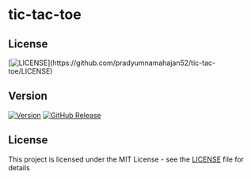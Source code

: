 # tic-tac-toe
<p align="center">
  
## License
[![LICENSE](https://img.shields.io/apm/l/atomic-design-ui.svg?)](https://github.com/pradyumnamahajan52/tic-tac-toe/LICENSE)

## Version
[![Version](https://badge.fury.io/gh/tterb%2FHyde.svg)](https://badge.fury.io/gh/tterb%2FHyde)
[![GitHub Release](https://img.shields.io/github/release/tterb/PlayMusic.svg?style=flat)]()  


</p>

## License

This project is licensed under the MIT License - see the [LICENSE](LICENSE) file for details
